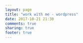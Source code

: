 ```yaml
---
layout: page
title: "work with me - wordpress"
date: 2017-10-21 21:30
comments: true
sharing: true
footer: true
---
```

